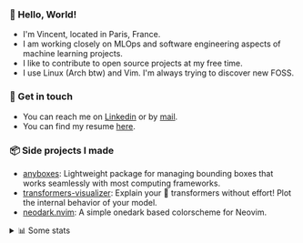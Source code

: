 ### 👋 Hello, World!

- I'm Vincent, located in Paris, France.
- I am working closely on MLOps and software engineering aspects of machine learning projects.
- I like to contribute to open source projects at my free time.
- I use Linux (Arch btw) and Vim. I'm always trying to discover new FOSS.

### 🔗 Get in touch

- You can reach me on [Linkedin](https://www.linkedin.com/in/vincent-duchauffour-3a9641155/) or by [mail](mailto:vincent.duchauffour@proton.me).
- You can find my resume [here](https://raw.githubusercontent.com/VDuchauffour/resume/main/resume.pdf).

### 📦 Side projects I made

- [anyboxes](https://github.com/VDuchauffour/anyboxes): Lightweight package for managing bounding boxes that works seamlessly with most computing frameworks.
- [transformers-visualizer](https://github.com/VDuchauffour/transformers-visualizer): Explain your 🤗 transformers without effort! Plot the internal behavior of your model. 
- [neodark.nvim](https://github.com/VDuchauffour/neodark.nvim): A simple onedark based colorscheme for Neovim.

<details><summary>📊 Some stats</summary>  
  
<p align="center">
  <img alt="VDuchauffour's github stats" src="https://github-readme-stats.vercel.app/api?username=VDuchauffour&include_all_commits=true&show_icons=true&theme=react"/>
  <br />
  <img alt="VDuchauffour's streak stats" src="https://streak-stats.demolab.com?user=VDuchauffour&theme=react"/>
  <br />
  <img alt="VDuchauffour's language stats" src="https://github-readme-stats.vercel.app/api/top-langs/?username=VDuchauffour&count_private=true&include_all_commits=true&show_icons=true&layout=compact&theme=react"/>
  <!--   <br />
  <img alt="VDuchauffour's Wakatime stats" src="https://github-readme-stats.vercel.app/api/wakatime?username=VDuchauffour&theme=react"/> -->
</p>

#### 🧭 Wakatime stats
<!--START_SECTION:waka-->
![Code Time](http://img.shields.io/badge/Code%20Time-1%2C431%20hrs-blue)

![Lines of code](https://img.shields.io/badge/From%20Hello%20World%20I%27ve%20Written-2.0%20million%20lines%20of%20code-blue)

**🐱 My GitHub Data** 

> 📦 970.7 kB Used in GitHub's Storage 
 > 
> 🏆 3 Contributions in the Year 2024
 > 
> 🚫 Not Opted to Hire
 > 
> 📜 9 Public Repositories 
 > 
> 🔑 2 Private Repositories 
 > 
**I'm a Night 🦉** 

```text
🌞 Morning                54 commits          █░░░░░░░░░░░░░░░░░░░░░░░░   04.73 % 
🌆 Daytime                293 commits         ██████░░░░░░░░░░░░░░░░░░░   25.68 % 
🌃 Evening                636 commits         ██████████████░░░░░░░░░░░   55.74 % 
🌙 Night                  158 commits         ███░░░░░░░░░░░░░░░░░░░░░░   13.85 % 
```
📅 **I'm Most Productive on Saturday** 

```text
Monday                   143 commits         ███░░░░░░░░░░░░░░░░░░░░░░   12.53 % 
Tuesday                  94 commits          ██░░░░░░░░░░░░░░░░░░░░░░░   08.24 % 
Wednesday                200 commits         ████░░░░░░░░░░░░░░░░░░░░░   17.53 % 
Thursday                 163 commits         ████░░░░░░░░░░░░░░░░░░░░░   14.29 % 
Friday                   96 commits          ██░░░░░░░░░░░░░░░░░░░░░░░   08.41 % 
Saturday                 317 commits         ███████░░░░░░░░░░░░░░░░░░   27.78 % 
Sunday                   128 commits         ███░░░░░░░░░░░░░░░░░░░░░░   11.22 % 
```


📊 **This Week I Spent My Time On** 

```text
💬 Programming Languages: 
Python                   5 hrs 53 mins       ███████████████░░░░░░░░░░   58.80 % 
YAML                     1 hr 35 mins        ████░░░░░░░░░░░░░░░░░░░░░   15.86 % 
JSON                     1 hr 27 mins        ████░░░░░░░░░░░░░░░░░░░░░   14.56 % 
Text                     22 mins             █░░░░░░░░░░░░░░░░░░░░░░░░   03.75 % 
Other                    15 mins             █░░░░░░░░░░░░░░░░░░░░░░░░   02.50 % 
```


 Last Updated on 04/01/2024 00:36:50 UTC
<!--END_SECTION:waka-->
</details>

